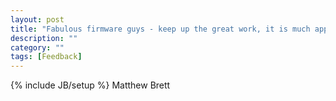 ```yaml
---
layout: post
title: "Fabulous firmware guys - keep up the great work, it is much appreciated"
description: ""
category: ""
tags: [Feedback]
---
```

{% include JB/setup %}
Matthew Brett
